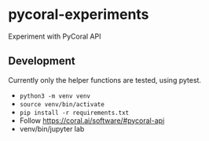 # pycoral-experiments
Experiment with PyCoral API


## Development
Currently only the helper functions are tested, using pytest.
* `python3 -m venv venv`
* `source venv/bin/activate`
* `pip install -r requirements.txt`
* Follow https://coral.ai/software/#pycoral-api
* venv/bin/jupyter lab
